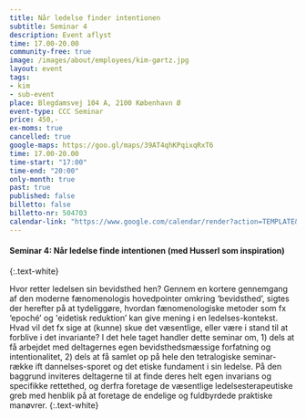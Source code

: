 ```yaml
---
title: Når ledelse finder intentionen
subtitle: Seminar 4
description: Event aflyst
time: 17.00-20.00
community-free: true
image: /images/about/employees/kim-gørtz.jpg
layout: event
tags:
- kim
- sub-event
place: Blegdamsvej 104 A, 2100 København Ø
event-type: CCC Seminar
price: 450,-
ex-moms: true
cancelled: true
google-maps: https://goo.gl/maps/39AT4qhKPqixqRxT6
time: 17.00-20.00
time-start: "17:00"
time-end: "20:00"
only-month: true
past: true
published: false
billetto: false
billetto-nr: 504703
calendar-link: "https://www.google.com/calendar/render?action=TEMPLATE&text=N%C3%A5r%20ledelse%20finder%20intentionen&details=Seminar%20med%20Kim%20G%C3%B8rtz%20hos%20CCC.&location=Blegdamsvej%20104%20A,%202100%20K%C3%B8benhavn%20%C3%98&dates=20211007T152000.000Z%2F20211007T180000.000Z"
---
```

#### Seminar 4: Når ledelse finde intentionen (med Husserl som inspiration)
{:.text-white}

Hvor retter ledelsen sin bevidsthed hen? Gennem en kortere gennemgang af den moderne fænomenologis hovedpointer omkring ‘bevidsthed’, sigtes der herefter på at tydeliggøre, hvordan fænomenologiske metoder som fx ‘epoché’ og 'eidetisk reduktion’ kan give mening i en ledelses-kontekst. Hvad vil det fx sige at (kunne) skue det væsentlige, eller være i stand til at forblive i det invariante? I det hele taget handler dette seminar om, 1) dels at få arbejdet med deltagernes egen bevidsthedsmæssige forfatning og intentionalitet, 2) dels at få samlet op på hele den tetralogiske seminar-række ift dannelses-sporet og det etiske fundament i sin ledelse. På den baggrund inviteres deltagerne til at finde deres helt egen invarians og specifikke rettethed, og derfra foretage de væsentlige ledelsesterapeutiske greb med henblik på at foretage de endelige og fuldbyrdede praktiske manøvrer.
{:.text-white}